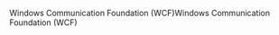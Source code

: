 <span data-ttu-id="2ce85-101">Windows Communication Foundation (WCF)</span><span class="sxs-lookup"><span data-stu-id="2ce85-101">Windows Communication Foundation (WCF)</span></span>